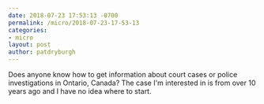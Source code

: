 ```yaml
---
date: 2018-07-23 17:53:13 -0700
permalink: /micro/2018-07-23-17-53-13
categories:
- micro
layout: post
author: patdryburgh
---
```


Does anyone know how to get information about court cases or police investigations in Ontario, Canada? The case I'm interested in is from over 10 years ago and I have no idea where to start.